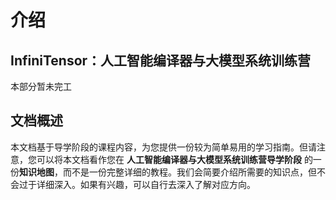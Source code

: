 # 介绍

## InfiniTensor：人工智能编译器与大模型系统训练营

本部分暂未完工

## 文档概述

本文档基于导学阶段的课程内容，为您提供一份较为简单易用的学习指南。但请注意，您可以将本文档看作您在 **人工智能编译器与大模型系统训练营导学阶段** 的一份**知识地图**，而不是一份完整详细的教程。我们会简要介绍所需要的知识点，但不会过于详细深入。如果有兴趣，可以自行去深入了解对应方向。
